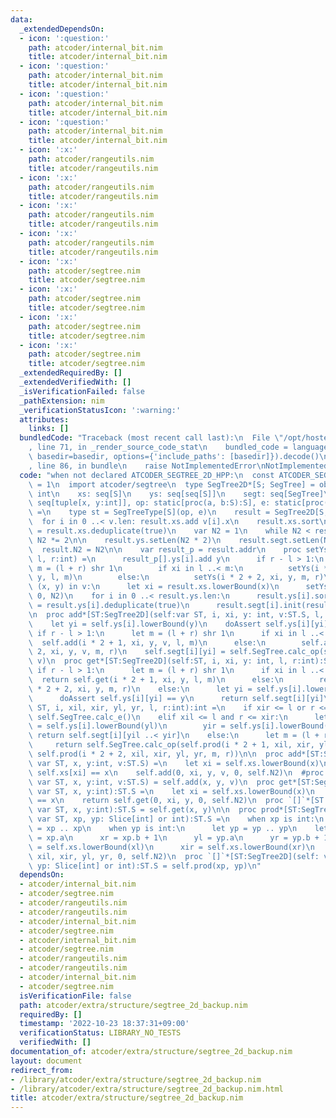```yaml
---
data:
  _extendedDependsOn:
  - icon: ':question:'
    path: atcoder/internal_bit.nim
    title: atcoder/internal_bit.nim
  - icon: ':question:'
    path: atcoder/internal_bit.nim
    title: atcoder/internal_bit.nim
  - icon: ':question:'
    path: atcoder/internal_bit.nim
    title: atcoder/internal_bit.nim
  - icon: ':question:'
    path: atcoder/internal_bit.nim
    title: atcoder/internal_bit.nim
  - icon: ':x:'
    path: atcoder/rangeutils.nim
    title: atcoder/rangeutils.nim
  - icon: ':x:'
    path: atcoder/rangeutils.nim
    title: atcoder/rangeutils.nim
  - icon: ':x:'
    path: atcoder/rangeutils.nim
    title: atcoder/rangeutils.nim
  - icon: ':x:'
    path: atcoder/rangeutils.nim
    title: atcoder/rangeutils.nim
  - icon: ':x:'
    path: atcoder/segtree.nim
    title: atcoder/segtree.nim
  - icon: ':x:'
    path: atcoder/segtree.nim
    title: atcoder/segtree.nim
  - icon: ':x:'
    path: atcoder/segtree.nim
    title: atcoder/segtree.nim
  - icon: ':x:'
    path: atcoder/segtree.nim
    title: atcoder/segtree.nim
  _extendedRequiredBy: []
  _extendedVerifiedWith: []
  _isVerificationFailed: false
  _pathExtension: nim
  _verificationStatusIcon: ':warning:'
  attributes:
    links: []
  bundledCode: "Traceback (most recent call last):\n  File \"/opt/hostedtoolcache/Python/3.10.8/x64/lib/python3.10/site-packages/onlinejudge_verify/documentation/build.py\"\
    , line 71, in _render_source_code_stat\n    bundled_code = language.bundle(stat.path,\
    \ basedir=basedir, options={'include_paths': [basedir]}).decode()\n  File \"/opt/hostedtoolcache/Python/3.10.8/x64/lib/python3.10/site-packages/onlinejudge_verify/languages/nim.py\"\
    , line 86, in bundle\n    raise NotImplementedError\nNotImplementedError\n"
  code: "when not declared ATCODER_SEGTREE_2D_HPP:\n  const ATCODER_SEGTREE_2D_HPP*\
    \ = 1\n  import atcoder/segtree\n  type SegTree2D*[S; SegTree] = object\n    N2:\
    \ int\n    xs: seq[S]\n    ys: seq[seq[S]]\n    segt: seq[SegTree]\n\n  proc initSegTree2D*[S](v:\
    \ seq[tuple[x, y:int]], op: static[proc(a, b:S):S], e: static[proc():S]):auto\
    \ =\n    type st = SegTreeType[S](op, e)\n    result = SegTree2D[S, st]()\n  \
    \  for i in 0 ..< v.len: result.xs.add v[i].x\n    result.xs.sort\n    result.xs\
    \ = result.xs.deduplicate(true)\n    var N2 = 1\n    while N2 < result.xs.len:\
    \ N2 *= 2\n\n    result.ys.setLen(N2 * 2)\n    result.segt.setLen(N2 * 2)\n  \
    \  result.N2 = N2\n\n    var result_p = result.addr\n    proc setYs(i, xi, y,\
    \ l, r:int) =\n      result_p[].ys[i].add y\n      if r - l > 1:\n        let\
    \ m = (l + r) shr 1\n        if xi in l ..< m:\n          setYs(i * 2 + 1, xi,\
    \ y, l, m)\n        else:\n          setYs(i * 2 + 2, xi, y, m, r)\n\n    for\
    \ (x, y) in v:\n      let xi = result.xs.lowerBound(x)\n      setYs(0, xi, y,\
    \ 0, N2)\n    for i in 0 ..< result.ys.len:\n      result.ys[i].sort\n      result.ys[i]\
    \ = result.ys[i].deduplicate(true)\n      result.segt[i].init(result.ys[i].len)\n\
    \n  proc add*[ST:SegTree2D](self:var ST, i, xi, y: int, v:ST.S, l, r:int) =\n\
    \    let yi = self.ys[i].lowerBound(y)\n    doAssert self.ys[i][yi] == y\n   \
    \ if r - l > 1:\n      let m = (l + r) shr 1\n      if xi in l ..< m:\n      \
    \  self.add(i * 2 + 1, xi, y, v, l, m)\n      else:\n        self.add(i * 2 +\
    \ 2, xi, y, v, m, r)\n    self.segt[i][yi] = self.SegTree.calc_op(self.segt[i][yi],\
    \ v)\n  proc get*[ST:SegTree2D](self:ST, i, xi, y: int, l, r:int):ST.S =\n   \
    \ if r - l > 1:\n      let m = (l + r) shr 1\n      if xi in l ..< m:\n      \
    \  return self.get(i * 2 + 1, xi, y, l, m)\n      else:\n        return self.get(i\
    \ * 2 + 2, xi, y, m, r)\n    else:\n      let yi = self.ys[i].lowerBound(y)\n\
    \      doAssert self.ys[i][yi] == y\n      return self.segt[i][yi]\n\n  proc prod*[ST:SegTree2D](self:\
    \ ST, i, xil, xir, yl, yr, l, r:int):int =\n    if xir <= l or r <= xil: return\
    \ self.SegTree.calc_e()\n    elif xil <= l and r <= xir:\n      let\n        yil\
    \ = self.ys[i].lowerBound(yl)\n        yir = self.ys[i].lowerBound(yr)\n     \
    \ return self.segt[i][yil ..< yir]\n    else:\n      let m = (l + r) shr 1\n \
    \     return self.SegTree.calc_op(self.prod(i * 2 + 1, xil, xir, yl, yr, l, m),\
    \ self.prod(i * 2 + 2, xil, xir, yl, yr, m, r))\n\n  proc add*[ST:SegTree2D](self:\
    \ var ST, x, y:int, v:ST.S) =\n    let xi = self.xs.lowerBound(x)\n    doAssert\
    \ self.xs[xi] == x\n    self.add(0, xi, y, v, 0, self.N2)\n  #proc `[]=`*[ST:SegTree2D](self:\
    \ var ST, x, y:int, v:ST.S) = self.add(x, y, v)\n  proc get*[ST:SegTree2D](self:\
    \ var ST, x, y:int):ST.S =\n    let xi = self.xs.lowerBound(x)\n    doAssert self.xs[xi]\
    \ == x\n    return self.get(0, xi, y, 0, self.N2)\n  proc `[]`*[ST:SegTree2D](self:\
    \ var ST, x, y:int):ST.S = self.get(x, y)\n\n  proc prod*[ST:SegTree2D](self:\
    \ var ST, xp, yp: Slice[int] or int):ST.S =\n    when xp is int:\n      let xp\
    \ = xp .. xp\n    when yp is int:\n      let yp = yp .. yp\n    let\n      xl\
    \ = xp.a\n      xr = xp.b + 1\n      yl = yp.a\n      yr = yp.b + 1\n      xil\
    \ = self.xs.lowerBound(xl)\n      xir = self.xs.lowerBound(xr)\n    self.prod(0,\
    \ xil, xir, yl, yr, 0, self.N2)\n  proc `[]`*[ST:SegTree2D](self: var ST, xp,\
    \ yp: Slice[int] or int):ST.S = self.prod(xp, yp)\n"
  dependsOn:
  - atcoder/internal_bit.nim
  - atcoder/segtree.nim
  - atcoder/rangeutils.nim
  - atcoder/rangeutils.nim
  - atcoder/internal_bit.nim
  - atcoder/segtree.nim
  - atcoder/internal_bit.nim
  - atcoder/segtree.nim
  - atcoder/rangeutils.nim
  - atcoder/rangeutils.nim
  - atcoder/internal_bit.nim
  - atcoder/segtree.nim
  isVerificationFile: false
  path: atcoder/extra/structure/segtree_2d_backup.nim
  requiredBy: []
  timestamp: '2022-10-23 18:37:31+09:00'
  verificationStatus: LIBRARY_NO_TESTS
  verifiedWith: []
documentation_of: atcoder/extra/structure/segtree_2d_backup.nim
layout: document
redirect_from:
- /library/atcoder/extra/structure/segtree_2d_backup.nim
- /library/atcoder/extra/structure/segtree_2d_backup.nim.html
title: atcoder/extra/structure/segtree_2d_backup.nim
---
```

